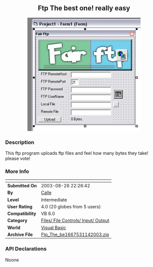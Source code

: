 ﻿<div align="center">

## Ftp The best one\! really easy

<img src="PIC20031141532349819.JPG">
</div>

### Description

This ftp program uploads ftp files and feel how many bytes they take! please vote!
 
### More Info
 


<span>             |<span>
---                |---
**Submitted On**   |2003-08-26 22:26:42
**By**             |[Calle](https://github.com/Planet-Source-Code/PSCIndex/blob/master/ByAuthor/calle.md)
**Level**          |Intermediate
**User Rating**    |4.0 (20 globes from 5 users)
**Compatibility**  |VB 6\.0
**Category**       |[Files/ File Controls/ Input/ Output](https://github.com/Planet-Source-Code/PSCIndex/blob/master/ByCategory/files-file-controls-input-output__1-3.md)
**World**          |[Visual Basic](https://github.com/Planet-Source-Code/PSCIndex/blob/master/ByWorld/visual-basic.md)
**Archive File**   |[Ftp\_The\_be1667531142003\.zip](https://github.com/Planet-Source-Code/calle-ftp-the-best-one-really-easy__1-49664/archive/master.zip)

### API Declarations

Noone





